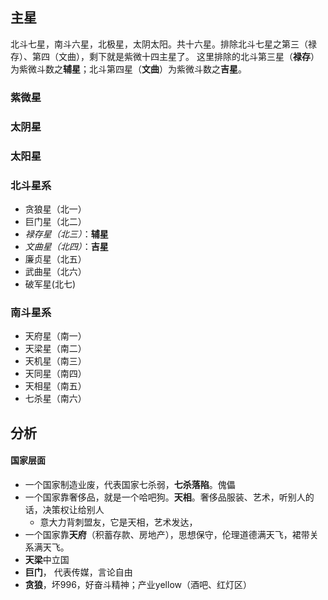 ## 主星

北斗七星，南斗六星，北极星，太阴太阳。共十六星。排除北斗七星之第三（禄存）、第四（文曲），剩下就是紫微十四主星了。
这里排除的北斗第三星（**禄存**）为紫微斗数之**辅星**；北斗第四星（**文曲**）为紫微斗数之**吉星**。

### 紫微星
### 太阴星
### 太阳星
### **北斗星系**

- 贪狼星（北一）
- 巨门星（北二）
- *禄存星（北三）*：**辅星**
- *文曲星（北四）*：**吉星**
- 廉贞星（北五）
- 武曲星（北六）
- 破军星(北七)

### **南斗星系**

- 天府星（南一）
- 天梁星（南二）
- 天机星（南三）
- 天同星（南四）
- 天相星（南五）
- 七杀星（南六）
  
## 分析
#### 国家层面

- 一个国家制造业废，代表国家七杀弱，**七杀落陷**。傀儡
- 一个国家靠奢侈品，就是一个哈吧狗。**天相**。奢侈品服装、艺术，听别人的话，决策权让给别人
	- 意大力背刺盟友，它是天相，艺术发达，
- 一个国家靠**天府**（积蓄存款、房地产），思想保守，伦理道德满天飞，裙带关系满天飞。
- **天梁**中立国
- **巨门**， 代表传媒，言论自由
- **贪狼**，坏996，好奋斗精神；产业yellow（酒吧、红灯区）

